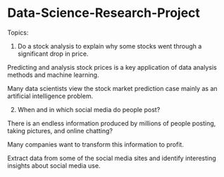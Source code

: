 # Data-Science-Research-Project

Topics:
1. Do a stock analysis to explain why some stocks went through a significant drop in price. 

Predicting and analysis stock prices is a key application of data analysis methods and machine learning.

Many data scientists view the stock market prediction case mainly as an artificial intelligence problem.



2. When and in which social media do people post? 

There is an endless information produced by millions of people posting, taking pictures, and online chatting?

Many companies want to transform this information to profit.

Extract data from some of the social media sites and identify interesting insights about social media use.
